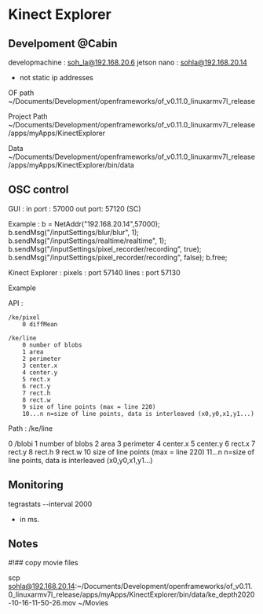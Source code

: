 #  Kinect Explorer





## Develpoment @Cabin

developmachine : soh_la@192.168.20.6
jetson nano : sohla@192.168.20.14

* not static ip addresses

OF path
~/Documents/Development/openframeworks/of_v0.11.0_linuxarmv7l_release

Project Path 
~/Documents/Development/openframeworks/of_v0.11.0_linuxarmv7l_release/apps/myApps/KinectExplorer

Data
~/Documents/Development/openframeworks/of_v0.11.0_linuxarmv7l_release/apps/myApps/KinectExplorer/bin/data


## OSC control

GUI : 
    in port : 57000
    out port: 57120 (SC)

Example : 
b = NetAddr("192.168.20.14",57000);
b.sendMsg("/inputSettings/blur/blur", 1);
b.sendMsg("/inputSettings/realtime/realtime", 1);
b.sendMsg("/inputSettings/pixel_recorder/recording", true);
b.sendMsg("/inputSettings/pixel_recorder/recording", false);
b.free;
    
Kinect Explorer : 
    pixels : port 57140
    lines : port 57130

Example 


    
API :

    /ke/pixel
        0 diffMean

    /ke/line
        0 number of blobs
        1 area
        2 perimeter
        3 center.x
        4 center.y
        5 rect.x
        6 rect.y
        7 rect.h
        8 rect.w
        9 size of line points (max = line 220)
        10...n n=size of line points, data is interleaved (x0,y0,x1,y1...)

    
    
Path : /ke/line

0 /blobi
1 number of blobs
2 area
3 perimeter
4 center.x
5 center.y
6 rect.x
7 rect.y
8 rect.h
9 rect.w
10 size of line points (max = line 220)
11...n n=size of line points, data is interleaved (x0,y0,x1,y1...)

    
    
    
## Monitoring

tegrastats --interval 2000

* in ms. 





## Notes

#!## copy movie files 

scp sohla@192.168.20.14:~/Documents/Development/openframeworks/of_v0.11.0_linuxarmv7l_release/apps/myApps/KinectExplorer/bin/data/ke_depth2020-10-16-11-50-26.mov ~/Movies


